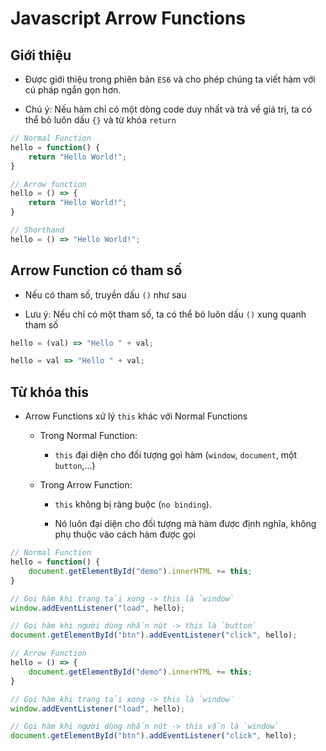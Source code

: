 # Javascript Arrow Functions
## Giới thiệu
- Được giới thiệu trong phiên bản `ES6` và cho phép chúng ta viết hàm với cú pháp ngắn gọn hơn.

- Chú ý: Nếu hàm chỉ có một dòng code duy nhất và trả về giá trị, ta có thể bỏ luôn dấu `{}` và từ khóa `return`

```js
// Normal Function
hello = function() {
    return "Hello World!";
}

// Arrow function
hello = () => {
    return "Hello World!";
}

// Shorthand
hello = () => "Hello World!";
```

## Arrow Function có tham số
- Nếu có tham số, truyền dấu `()` như sau

- Lưu ý: Nếu chỉ có một tham số, ta có thể bỏ luôn dấu `()` xung quanh tham số

```js
hello = (val) => "Hello " + val;

hello = val => "Hello " + val;
```

## Từ khóa this
- Arrow Functions xử lý `this` khác với Normal Functions
    - Trong Normal Function:
        - `this` đại diện cho đối tượng gọi hàm (`window`, `document`, một `button`,...)
        
    - Trong Arrow Function:
        - `this` không bị ràng buộc (`no binding`).

        - Nó luôn đại diện cho đối tượng mà hàm được định nghĩa, không phụ thuộc vào cách hàm được gọi

```js
// Normal Function
hello = function() {
    document.getElementById("demo").innerHTML += this;
}

// Gọi hàm khi trang tải xong -> this là `window`
window.addEventListener("load", hello);

// Gọi hàm khi người dùng nhấn nút -> this là `button`
document.getElementById("btn").addEventListener("click", hello);

// Arrow Function
hello = () => {
    document.getElementById("demo").innerHTML += this;
}

// Gọi hàm khi trang tải xong -> this là `window`
window.addEventListener("load", hello);

// Gọi hàm khi người dùng nhấn nút -> this vẫn là `window`
document.getElementById("btn").addEventListener("click", hello);
```